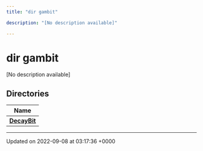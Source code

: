 ```yaml
---
title: "dir gambit"

description: "[No description available]"

---
```


# dir gambit

[No description available]

## Directories

| Name           |
| -------------- |
| **[DecayBit](/documentation/code/files/dir_fe60bd723de47c5a2b97ead2b3ab995a/#dir-decaybit)**  |






-------------------------------

Updated on 2022-09-08 at 03:17:36 +0000
